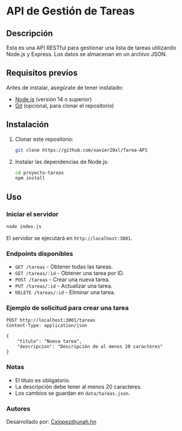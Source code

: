 # API de Gestión de Tareas

## Descripción
Esta es una API RESTful para gestionar una lista de tareas utilizando Node.js y Express. Los datos se almacenan en un archivo JSON.

## Requisitos previos
Antes de instalar, asegúrate de tener instalado:
- [Node.js](https://nodejs.org/) (versión 14 o superior)
- [Git](https://git-scm.com/) (opcional, para clonar el repositorio)

## Instalación
1. Clonar este repositorio:
   ```bash
   git clone https://github.com/xavier20xl/Tarea-API
   ```
2. Instalar las dependencias de Node.js:
   ```bash
   cd proyecto-tareas
   npm install
   ```

## Uso
### Iniciar el servidor
```bash
node index.js
```
El servidor se ejecutará en `http://localhost:3001`.

### Endpoints disponibles
- `GET /tareas` - Obtener todas las tareas.
- `GET /tareas/:id` - Obtener una tarea por ID.
- `POST /tareas` - Crear una nueva tarea.
- `PUT /tareas/:id` - Actualizar una tarea.
- `DELETE /tareas/:id` - Eliminar una tarea.

### Ejemplo de solicitud para crear una tarea
```http
POST http://localhost:3001/tareas
Content-Type: application/json

{
    "titulo": "Nueva tarea",
    "descripcion": "Descripción de al menos 20 caracteres"
}
```

### Notas
- El título es obligatorio.
- La descripción debe tener al menos 20 caracteres.
- Los cambios se guardan en `data/tareas.json`.

### Autores
Desarrollado por: Cxlopez@unah.hn

